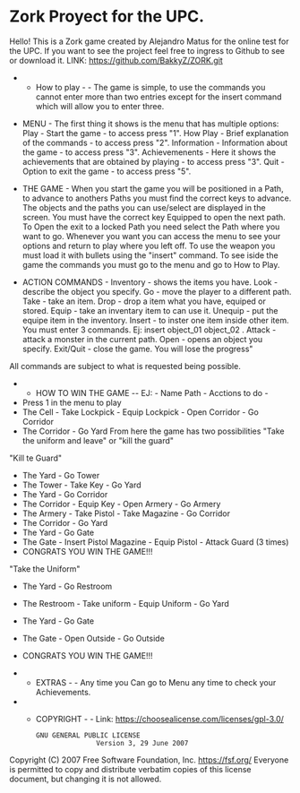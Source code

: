 # Zork Proyect for the UPC.
Hello! This is a Zork game created by Alejandro Matus for the online test for the UPC.
If you want to see the project feel free to ingress to Github to see or download it.
LINK: https://github.com/BakkyZ/ZORK.git

- - How to play - -
The game is simple, to use the commands you cannot enter more than two entries except for the insert command which will allow you to enter three.

- MENU -
The first thing it shows is the menu that has multiple options:
Play - Start the game - to access press "1".
How Play - Brief explanation of the commands - to access press "2".
Information - Information about the game - to access press "3".
Achievemenents - Here it shows the achievements that are obtained by playing - to access press "3".
Quit - Option to exit the game - to access press "5".

- THE GAME -
When you start the game you will be positioned in a Path, to advance to anothers Paths you must find the correct keys to advance.
The objects and the paths you can use/select are displayed in the screen.
You must have the correct key Equipped to open the next path.
To Open the exit to a locked Path you need select the Path where you want to go.
Whenever you want you can access the menu to see your options and return to play where you left off.
To use the weapon you must load it with bullets using the "insert" command.
To see iside the game the commands you must go to the menu and go to How to Play.

- ACTION COMMANDS -
Inventory - shows the items you have.
Look      - describe the object you specify.
Go        - move the player to a different path.
Take      - take an item.
Drop      - drop a item what you have, equiped or stored.
Equip     - take an inventary item to can use it.
Unequip   - put the equipe item in the inventory.
Insert    - to inster one item inside other item. You must enter 3 commands. Ej: insert object_01 object_02 .
Attack    - attack a monster in the current path. 
Open      - opens an object you specify. 
Exit/Quit - close the game. You will lose the progress"

All commands are subject to what is requested being possible.

- - HOW TO WIN THE GAME --
EJ: - Name Path - Acctions to do -
- Press 1 in the menu to play
- The Cell - Take Lockpick - Equip Lockpick - Open Corridor - Go Corridor
- The Corridor - Go Yard
From here the game has two possibilities "Take the uniform and leave" or "kill the guard"

"Kill te Guard"
- The Yard - Go Tower
- The Tower - Take Key - Go Yard
- The Yard - Go Corridor
- The Corridor - Equip Key - Open Armery - Go Armery
- The Armery - Take Pistol - Take Magazine - Go Corridor
- The Corridor - Go Yard
- The Yard - Go Gate
- The Gate - Insert Pistol Magazine - Equip Pistol - Attack Guard (3 times)
- CONGRATS YOU WIN THE GAME!!!

"Take the Uniform"
 - The Yard - Go Restroom
- The Restroom - Take uniform - Equip Uniform - Go Yard
- The Yard - Go Gate
- The Gate - Open Outside - Go Outside
- CONGRATS YOU WIN THE GAME!!!

- - EXTRAS - - 
Any time you Can go to Menu any time to check your Achievements.

- - COPYRIGHT - -
Link: https://choosealicense.com/licenses/gpl-3.0/

        GNU GENERAL PUBLIC LICENSE
                       Version 3, 29 June 2007

 Copyright (C) 2007 Free Software Foundation, Inc. <https://fsf.org/>
 Everyone is permitted to copy and distribute verbatim copies
 of this license document, but changing it is not allowed.